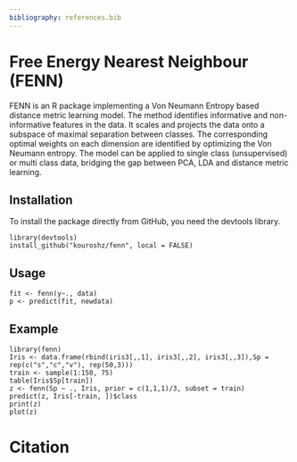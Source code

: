 ```yaml
---
bibliography: references.bib
---
```


# Free Energy Nearest Neighbour (FENN)
FENN is an R package implementing a Von Neumann Entropy based distance metric learning model. The method identifies informative and non-informative features in the data. It scales and projects the data onto a subspace of maximal separation between classes. The corresponding optimal weights on each dimension are identified by optimizing the Von Neumann entropy. The model can be applied to single class (unsupervised) or multi class data, bridging the gap between PCA, LDA and distance metric learning. 


## Installation
To install the package directly from GitHub, you need the devtools library.
```{R}
library(devtools)
install_github("kouroshz/fenn", local = FALSE)
```
## Usage
```
fit <- fenn(y~., data)
p <- predict(fit, newdata)
```

## Example
```{R}
library(fenn)
Iris <- data.frame(rbind(iris3[,,1], iris3[,,2], iris3[,,3]),Sp = rep(c("s","c","v"), rep(50,3)))
train <- sample(1:150, 75)
table(Iris$Sp[train])
z <- fenn(Sp ~ ., Iris, prior = c(1,1,1)/3, subset = train)
predict(z, Iris[-train, ])$class
print(z)
plot(z)
```
# Citation
